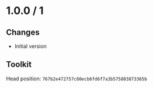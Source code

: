 # 1.0.0 / 1

## Changes

- Initial version

## Toolkit

Head position: `767b2e472757c80ecb6fd6f7a3b575803873365b`



